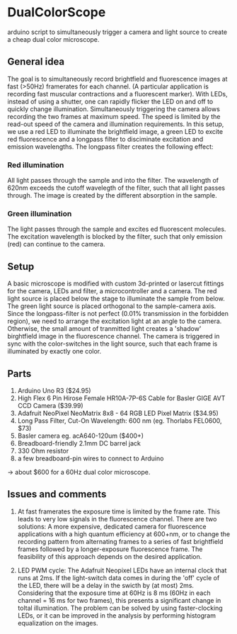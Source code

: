 # DualColorScope
arduino script to simultaneously trigger a camera and light source to create a cheap dual color microscope.
## General idea
The goal is to simultaneously record brightfield and fluorescence images at fast (>50Hz) framerates for each channel. (A particular application is recording fast muscular contractions and a fluorescent marker). With LEDs, instead of using a shutter, one can rapidly flicker the LED on and off to quickly change illumination. Simultaneously triggering the camera allows recording the two frames at maximum speed. The speed is limited by the read-out speed of the camera and illumination requirements. In this setup, we use a red LED to illuminate the brightfield image, a green LED to excite red fluorescence and a longpass filter to disciminate excitation and emission wavelengths. The longpass filter creates the following effect:
### Red illumination
All light passes through the sample and into the filter. The wavelength of 620nm exceeds the cutoff wavelegth of the filter, such that all light passes through. The image is created by the different absorption in the sample.
### Green illumination
The light passes through the sample and excites ed fluorescent molecules. The excitation wavelength is blocked by the filter, such that only emission (red) can continue to the camera.

## Setup
A basic microscope is modified with custom 3d-printed or lasercut fittings for the camera, LEDs and filter, a microcontroller and a camera. The red light source is placed below the stage to illuminate the sample from below. The green light source is placed orthogonal to the sample-camera axis. Since the longpass-filter is not perfect (0.01% transmission in the forbidden region), we need to arrange the excitation light at an angle to the camera. Otherwise, the small amount of tranmitted light creates a 'shadow' birghtfield image in the fluorescence channel. The camera is triggered in sync with the color-switches in the light source, such that each frame is illuminated by exactly one color.

## Parts

1. Arduino Uno R3 ($24.95)
2. High Flex 6 Pin Hirose Female HR10A-7P-6S Cable for Basler GIGE AVT CCD Camera ($39.99)
3. Adafruit NeoPixel NeoMatrix 8x8 - 64 RGB LED Pixel Matrix ($34.95)
4. Long Pass Filter, Cut-On Wavelength: 600 nm (eg. Thorlabs FEL0600, $73)
5. Basler camera eg. acA640-120um ($400+)
6. Breadboard-friendly 2.1mm DC barrel jack
7. 330 Ohm resistor
8. a few breadboard-pin wires to connect to Arduino

-> about $600 for a 60Hz dual color microscope.

## Issues and comments
1. At fast framerates the exposure time is limited by the frame rate. This leads to very low signals in the fluorescence channel. There are two solutions: A more expensive, dedicated camera for fluorescence applications with a high quantum efficiency at 600+nm, or to change the recording pattern from alternating frames to a series of fast brightfield frames followed by a longer-exposure fluorescence frame. The feasibility of this approach depends on the desired application.

2. LED PWM cycle: The Adafruit Neopixel LEDs have an internal clock that runs at 2ms. If the light-switch data comes in during the 'off' cycle of the LED, there will be a delay in the swicth by (at most) 2ms. Considering that the exposure time at 60Hz is 8 ms (60Hz in each channel = 16 ms for two frames), this presents a significant change in toltal illumination. The problem can be solved by using faster-clocking LEDs, or it can be improved in the analysis by performing histogram equalization on the images.
